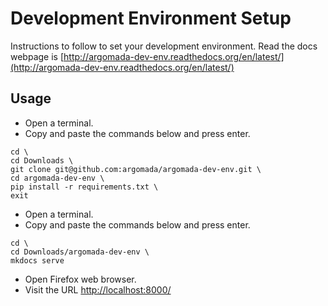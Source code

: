 # Development Environment Setup

Instructions to follow to set your development environment.
Read the docs webpage is [http://argomada-dev-env.readthedocs.org/en/latest/](http://argomada-dev-env.readthedocs.org/en/latest/)

## Usage

- Open a terminal.
- Copy and paste the commands below and press enter.

```
cd \
cd Downloads \
git clone git@github.com:argomada/argomada-dev-env.git \
cd argomada-dev-env \
pip install -r requirements.txt \
exit
```

- Open a terminal.
- Copy and paste the commands below and press enter.

```
cd \
cd Downloads/argomada-dev-env \
mkdocs serve
```

- Open Firefox web browser.
- Visit the URL [http://localhost:8000/](http://localhost:8000/)
